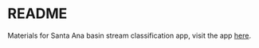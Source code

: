 # README

Materials for Santa Ana basin stream classification app, visit the app [here](https://beckmw.shinyapps.io/SantaAna_classify).

